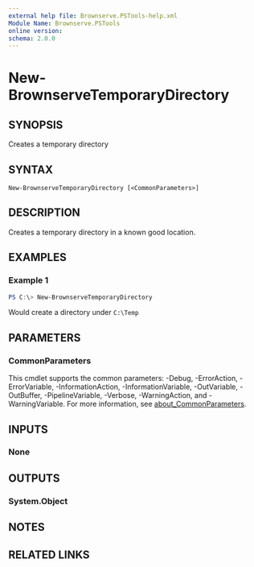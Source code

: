 ```yaml
---
external help file: Brownserve.PSTools-help.xml
Module Name: Brownserve.PSTools
online version:
schema: 2.0.0
---
```


# New-BrownserveTemporaryDirectory

## SYNOPSIS

Creates a temporary directory

## SYNTAX

```text
New-BrownserveTemporaryDirectory [<CommonParameters>]
```

## DESCRIPTION

Creates a temporary directory in a known good location.

## EXAMPLES

### Example 1

```powershell
PS C:\> New-BrownserveTemporaryDirectory
```

Would create a directory under `C:\Temp`

## PARAMETERS

### CommonParameters

This cmdlet supports the common parameters: -Debug, -ErrorAction, -ErrorVariable, -InformationAction, -InformationVariable, -OutVariable, -OutBuffer, -PipelineVariable, -Verbose, -WarningAction, and -WarningVariable. For more information, see [about_CommonParameters](http://go.microsoft.com/fwlink/?LinkID=113216).

## INPUTS

### None

## OUTPUTS

### System.Object

## NOTES

## RELATED LINKS
